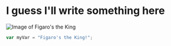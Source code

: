 # I guess I'll write something here
![Image of Figaro's the King](https://drive.google.com/file/d/1e-JX-1cIr-qCt9BDOwxNSpXN4dwQ9AOZ/view?ts=65525a3e&pli=1)
``` javascript
var myVar = "Figaro's the King!";
```
